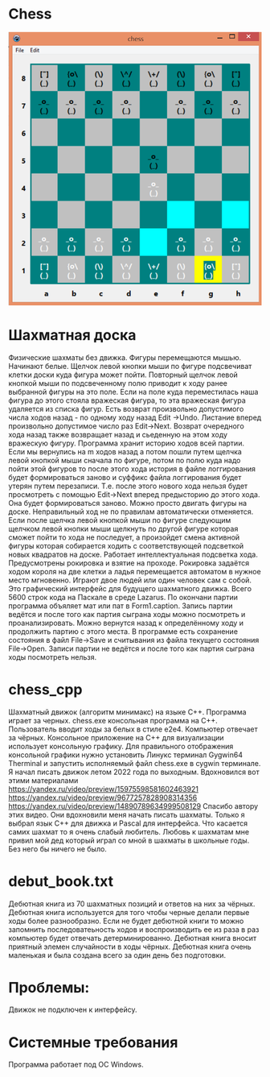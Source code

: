 # Chess
![alt_text](https://raw.githubusercontent.com/kirill7785/Chess/main/pic/шахматная%20доска.bmp)

# Шахматная доска
Физические шахматы без движка. Фигуры перемещаются мышью. Начинают белые. Щелчок левой кнопки мыши по фигуре подсвечиват клетки доски куда фигура может пойти. Повторный щелчок левой кнопкой мыши по подсвеченному полю приводит к ходу ранее выбранной фигуры на это поле.  Если на поле куда переместилась наша фигура до этого стояла вражеская фигура, то эта вражеская фигура удаляется из списка фигур. Есть возврат произвольно допустимого числа ходов назад - по одному ходу назад Edit ->Undo. Листание вперед произвольно допустимое число раз Edit->Next.  Возврат очередного хода назад также возвращает назад и сьеденную на этом ходу вражескую фигуру. Программа хранит историю ходов всей партии. Если мы вернулись на m ходов назад а потом пошли путем щелчка левой кнопкой мыши сначала по фигуре, потом по полю куда надо пойти этой фигуров то после этого хода история в файле логгирования будет формироваться заново и суффикс файла логгирования будет утерян путем перезаписи. Т.е. после этого нового хода нельзя будет просмотреть с помощью Edit->Next вперед предысторию до этого хода. Она будет формироваться заново.   Можно просто двигать фигуры на доске. Неправильный ход не по правилам автоматически отменяется. Если после щелчка левой кнопкой мыши по фигуре следующим щелчком левой кнопки мыши щелкнуть по другой фигуре которая сможет пойти то хода не последует, а произойдет смена активной фигуры которая собирается ходить с соответствующей подсветкой новых квадратов на доске. Работает интеллектуальная подсветка хода. Предусмотрены рокировка и взятие на проходе. Рокировка задаётся ходом короля на две клетки а ладья перемещается автоматом в нужное место мгновенно. Играют двое людей или один человек сам с собой. Это графический интерфейс для будущего шахматного движка. Всего 5600 строк кода на Паскале в среде Lazarus. По окончани партии программа объяляет мат или пат в Form1.caption. Запись партии  ведётся и после того как партия сыграна ходы можно посмотреть и проанализировать. Можно вернутся назад к определённому ходу и продолжить партию с этого места. В программе есть сохранение состояния в файл File->Save  и считывания из файла текущего состояния File->Open. Записи партии не ведётся и после того как партия сыграна ходы посмотреть нельзя.
# chess_cpp
Шахматный движок (алгоритм минимакс) на языке С++. Программа играет за черных. chess.exe консольная программа на С++. Пользователь вводит ходы за белых в стиле e2e4. Компьютер отвечает за чёрных. Консольное приложение на С++ для визуализации использует консольную графику. Для правильного отображения консольной графики нужно установить Линукс терминал Gygwin64 Therminal и запустить исполняемый файл chess.exe в cygwin терминале.
Я начал писать движок летом 2022 года по выходным. Вдохновился вот этими материалами  https://yandex.ru/video/preview/15975598581602463921
https://yandex.ru/video/preview/9677257828908314356
https://yandex.ru/video/preview/14890789634999508129
Спасибо автору этих видео. Они вдохновили меня начать писать шахматы. Только я выбрал язык C++ для движка и Pascal для интерфейса. Что касается самих шахмат то я очень слабый любитель. Любовь к шахматам мне привил мой дед который играл со мной в шахматы в школьные годы. Без него бы ничего не было.
# debut_book.txt
Дебютная книга из 70 шахматных позиций и ответов на них за чёрных. Дебютная книга используется для того чтобы черные делали первые ходы более разнообразно. Если не будет дебютной книги то можно запомнить последоватеьность ходов и воспроизводить ее из раза в раз компьютер будет отвечать детерминированно. Дебютная книга вносит приятный элемен случайности в ходы чёрных. Дебютная книга очень маленькая и была создана всего за один день без подготовки.
# Проблемы:
 Движок не подключен к интерфейсу.
# Системные требования
Программа работает под ОС Windows.



